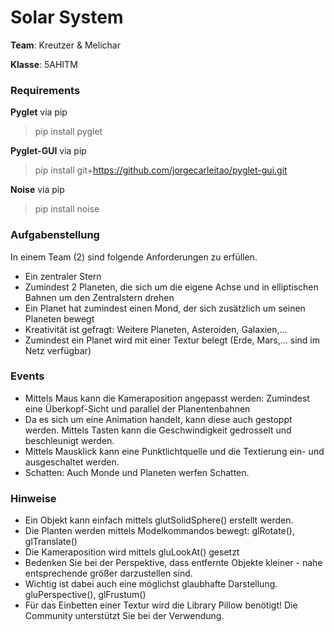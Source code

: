# Solar System

**Team**: Kreutzer & Melichar

**Klasse**: 5AHITM

### Requirements

**Pyglet** via pip

> pip install pyglet


**Pyglet-GUI** via pip
> pip install git+https://github.com/jorgecarleitao/pyglet-gui.git

**Noise** via pip
> pip install noise

### Aufgabenstellung

In einem Team (2) sind folgende Anforderungen zu erfüllen.

- Ein zentraler Stern
- Zumindest 2 Planeten, die sich um die eigene Achse und in elliptischen Bahnen um den Zentralstern drehen
- Ein Planet hat zumindest einen Mond, der sich zusätzlich um seinen Planeten bewegt
- Kreativität ist gefragt: Weitere Planeten, Asteroiden, Galaxien,...
- Zumindest ein Planet wird mit einer Textur belegt (Erde, Mars,... sind im Netz verfügbar)

### Events
 - Mittels Maus kann die Kameraposition angepasst werden: Zumindest eine Überkopf-Sicht und parallel der Planentenbahnen
 - Da es sich um eine Animation handelt, kann diese auch gestoppt werden. Mittels Tasten kann die Geschwindigkeit gedrosselt und beschleunigt werden.
 - Mittels Mausklick kann eine Punktlichtquelle und die Textierung ein- und ausgeschaltet werden.
 - Schatten: Auch Monde und Planeten werfen Schatten.
 
### Hinweise
- Ein Objekt kann einfach mittels glutSolidSphere() erstellt werden.
- Die Planten werden mittels Modelkommandos bewegt: glRotate(), glTranslate()
- Die Kameraposition wird mittels gluLookAt() gesetzt
- Bedenken Sie bei der Perspektive, dass entfernte Objekte kleiner - nahe entsprechende größer darzustellen sind.
- Wichtig ist dabei auch eine möglichst glaubhafte Darstellung. gluPerspective(), glFrustum()
- Für das Einbetten einer Textur wird die Library Pillow benötigt! Die Community unterstützt Sie bei der Verwendung.